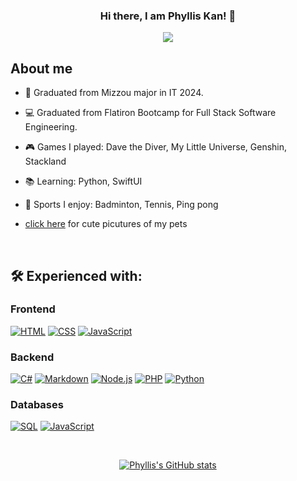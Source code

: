 <h3 align="center"> Hi there, I am Phyllis Kan! 👋 </h3>
<p align="center">
  <a href="https://github.com/DenverCoder1/readme-typing-svg"><img src="https://readme-typing-svg.demolab.com/?lines=Full-stack%20developer;Experienced with some%20React/Redux;Always%20learning%20new%20things&font=Fira%20Code&center=true&width=440&height=45&color=6D4EE9&vCenter=true&size=22&pause=1000"></a>
</p>
<!-- Social badges section -->
<!-- to be added -->

<h2> About me</h2>

<p align="center">

- 🏫 Graduated from Mizzou major in IT 2024.

- 💻 Graduated from Flatiron Bootcamp for Full Stack Software Engineering.

- 🎮 Games I played: Dave the Diver, My Little Universe, Genshin, Stackland

- 📚 Learning: Python, SwiftUI

- 🎾 Sports I enjoy: Badminton, Tennis, Ping pong

- [click here](MyPets.md) for cute picutures of my pets
</p>
<br/>

## 🛠️ Experienced with:

### Frontend
<p>
  <a href="https://github.com/search?q=user%3ADenverCoder1+language%3Ahtml"><img alt="HTML" src="https://img.shields.io/badge/HTML-E34F26.svg?logo=html5&logoColor=white"></a>
  <a href="https://github.com/search?q=user%3ADenverCoder1+language%3Acss"><img alt="CSS" src="https://img.shields.io/badge/CSS-1572B6.svg?logo=css3&logoColor=white"></a>
  <a href="https://github.com/search?q=user%3ADenverCoder1+language%3Ajavascript"><img alt="JavaScript" src="https://img.shields.io/badge/JavaScript-F7DF1E.svg?logo=javascript&logoColor=black"></a>
</p>

### Backend
<p>
  <a href="https://github.com/search?q=user%3pkanGitHublanguage%3Acsharp"><img alt="C#" src="https://custom-icon-badges.demolab.com/badge/C%23-68217A.svg?logo=cs2&logoColor=white"></a>
  <a href="https://github.com/search?q=user%3ADenverCoder1+language%3Amarkdown"><img alt="Markdown" src="https://img.shields.io/badge/Markdown-000000.svg?logo=markdown&logoColor=white"></a>
  <a href="https://github.com/search?q=user%3ADenverCoder1+language%3Ajavascript"><img alt="Node.js" src="https://img.shields.io/badge/Node.js-43853D.svg?logo=node.js&logoColor=white"></a>
  <a href="https://github.com/search?q=user%3ADenverCoder1+language%3Aphp"><img alt="PHP" src="https://img.shields.io/badge/PHP-777BB4.svg?logo=php&logoColor=white"></a>
  <a href="https://github.com/search?q=user%3ADenverCoder1+language%3Apython"><img alt="Python" src="https://img.shields.io/badge/Python-14354C.svg?logo=python&logoColor=white"></a>
</p>

### Databases
<p>
  <a href="https://github.com/search?q=user%3ADenverCoder1+language%3Asql"><img alt="SQL" src="https://custom-icon-badges.demolab.com/badge/SQL-025E8C.svg?logo=database&logoColor=white"></a>
  <a href="https://github.com/search?q=user%3ADenverCoder1+language%3Ajavascript"><img alt="JavaScript" src="https://img.shields.io/badge/Mongodb-white.svg?logo=mongodb&logoColor=green"></a>
</p>
<br/>
<div align="center">
<!-- <a href="https://github.com/pkanGitHub/awesome-github-profile-readme/pulls"><img src="https://img.shields.io/github/issues-pr/pkanGitHub/awesome-github-profile-readme" alt="Pull Requests Badge"/></a> -->
  
[![Phyllis's GitHub stats](https://github-readme-stats.vercel.app/api?username=pkanGitHub&count_private=true&theme=prussian)](https://github.com/pkanGitHub/github-readme-stats)
<!-- [![Top Langs](https://github-readme-stats.vercel.app/api/top-langs/?username=pkanGitHub&layout=compact&langs_count=7&hide=PHP&theme=prussian)](https://github.com/pkanGitHub/github-readme-stats) -->
</div>
<!--
**pkanGitHub/pkanGitHub** is a ✨ _special_ ✨ repository because its `README.md` (this file) appears on your GitHub profile.
[Click to Header](Header.md)
Here are some ideas to get you started:

- 🔭 I’m currently working on ...
- 🌱 I’m currently learning ...
- 👯 I’m looking to collaborate on ...
- 🤔 I’m looking for help with ...
- 💬 Ask me about ...
- 📫 How to reach me: ...
- 😄 Pronouns: ...
- ⚡ Fun fact: ...
-->
